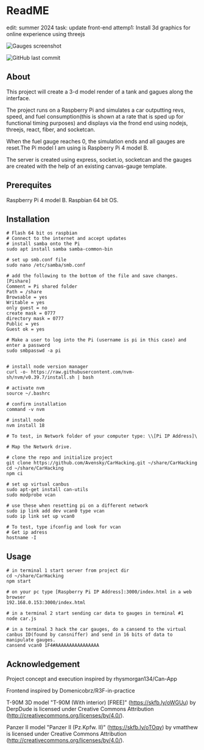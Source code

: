 # ReadME
edit: summer 2024
task: update front-end
attemp1: Install 3d graphics for online experience using threejs

![Gauges screenshot](https://user-images.githubusercontent.com/79558669/180919193-4b0581e3-ed1f-457c-8e1e-63e7c2ea8a78.png)


![GitHub last commit](https://img.shields.io/github/last-commit/crice114/CarHacking)


## About
This project will create a 3-d model render of a tank and gagues along the interface.

The project runs on a Raspberry Pi and simulates a car outputting revs, speed, and fuel consumption(this is shown at a rate that is sped up for functional timing purposes) and displays via the frond end using nodejs, threejs, react, fiber, and socketcan. 

When the fuel gauge reaches 0, the simulation ends and all gauges are reset.The Pi model I am using is Raspberry Pi 4 model B. 

The server is created using express, socket.io, socketcan and the gauges are created with the help of an existing canvas-gauge template. 

## Prerequites
Raspberry Pi 4 model B.
Raspbian 64 bit OS.

## Installation

```
# Flash 64 bit os raspbian
# Connect to the internet and accept updates
# install samba onto the Pi
sudo apt install samba samba-common-bin

# set up smb.conf file
sudo nano /etc/samba/smb.conf

# add the following to the bottom of the file and save changes.
[Pishare]
Comment = Pi shared folder
Path = /share
Browsable = yes
Writable = yes
only guest = no
create mask = 0777
directory mask = 0777
Public = yes
Guest ok = yes

# Make a user to log into the Pi (username is pi in this case) and enter a password
sudo smbpasswd -a pi


# install node version manager 
curl -o- https://raw.githubusercontent.com/nvm-sh/nvm/v0.39.7/install.sh | bash

# activate nvm
source ~/.bashrc

# confirm installation
command -v nvm

# install node
nvm install 18

# To test, in Network folder of your computer type: \\[Pi IP Address]\

# Map the Network drive.

# clone the repo and initialize project
git clone https://github.com/Avensky/CarHacking.git ~/share/CarHacking
cd ~/share/CarHacking
npm ci

# set up virtual canbus
sudo apt-get install can-utils
sudo modprobe vcan

# use these when resetting pi on a different network
sudo ip link add dev vcan0 type vcan
sudo ip link set up vcan0

# To test, type ifconfig and look for vcan
# Get ip adress
hostname -I
```



## Usage
```
# in terminal 1 start server from project dir
cd ~/share/CarHacking
npm start 

# on your pc type [Raspberry Pi IP Address]:3000/index.html in a web browser
192.168.0.153:3000/index.html

# in a terminal 2 start sending car data to gauges in terminal #1
node car.js

# in a terminal 3 hack the car gauges, do a cansend to the virtual canbus ID(found by cansniffer) and send in 16 bits of data to manipulate gauges.
cansend vcan0 1F4#AAAAAAAAAAAAAAAA
```
## Acknowledgement
Project concept and execution inspired by rhysmorgan134/Can-App

Frontend inspired by Domenicobrz/R3F-in-practice

T-90M 3D model
"T-90M (With interior) [FREE]" (https://skfb.ly/oWGUu) by DerpDude is licensed under Creative Commons Attribution (http://creativecommons.org/licenses/by/4.0/).

Panzer II model
"Panzer II (Pz.Kpfw. II)" (https://skfb.ly/oTOqy) by vmatthew is licensed under Creative Commons Attribution (http://creativecommons.org/licenses/by/4.0/).
